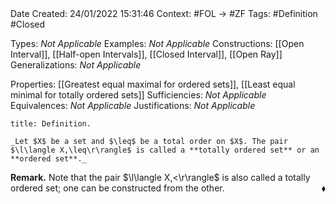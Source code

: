 <br />
<br />

Date Created: 24/01/2022 15:31:46
Context: #FOL $\to$ #ZF
Tags: #Definition #Closed 

Types: _Not Applicable_
Examples: _Not Applicable_ 
Constructions: [[Open Interval]], [[Half-open Intervals]], [[Closed Interval]], [[Open Ray]]
Generalizations: _Not Applicable_

Properties: [[Greatest equal maximal for ordered sets]], [[Least equal minimal for totally ordered sets]]
Sufficiencies: _Not Applicable_
Equivalences: _Not Applicable_
Justifications: _Not Applicable_

``` ad-Definition
title: Definition.

_Let $X$ be a set and $\leq$ be a total order on $X$. The pair $\l\langle X,\leq\r\rangle$ is called a **totally ordered set** or an **ordered set**._

```

**Remark.** Note that the pair $\l\langle X,<\r\rangle$ is also called a totally ordered set; one can be constructed from the other.<span style="float:right;">$\blacklozenge$</span>
